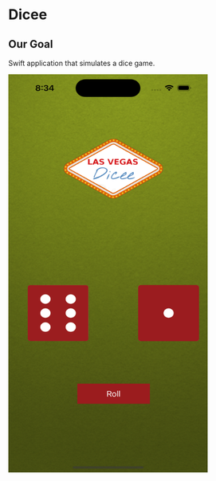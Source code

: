# Dicee

## Our Goal

Swift application that simulates a dice game.


<div style="display: flex;">
  <img src="Documentation/dicee.png" alt="Capture d'écran 1" width="400" height="800">
</div>



